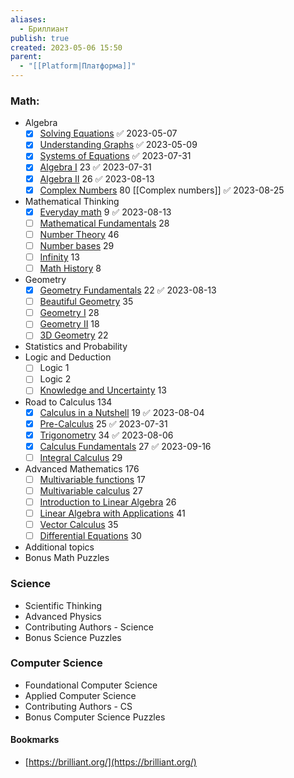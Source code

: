 ```yaml
---
aliases:
  - Бриллиант
publish: true
created: 2023-05-06 15:50
parent:
  - "[[Platform|Платформа]]"
---
```


### Math:
- Algebra
	- [x] [Solving Equations](https://brilliant.org/courses/pre-algebra/) ✅ 2023-05-07
	- [x] [Understanding Graphs](https://brilliant.org/courses/introduction-to-algebra/) ✅ 2023-05-09
	- [x] [Systems of Equations](https://brilliant.org/courses/systems-of-equations/?courseSlug=systems-of-equations) ✅ 2023-07-31
	- [x] [Algebra I](https://brilliant.org/courses/algebra-extensions/) 23 ✅ 2023-07-31
	- [x] [Algebra II](https://brilliant.org/courses/graphing-and-modeling/) 26 ✅ 2023-08-13
	- [x] [Complex Numbers](https://brilliant.org/courses/complex-algebra/) 80 [[Complex numbers]] ✅ 2023-08-25
- Mathematical Thinking
	- [x] [Everyday math](https://brilliant.org/courses/basic-math/) 9 ✅ 2023-08-13
	- [ ] [Mathematical Fundamentals](https://brilliant.org/courses/math-fundamentals/) 28
	- [ ] [Number Theory](https://brilliant.org/courses/basic-number-theory/) 46
	- [ ] [Number bases](https://brilliant.org/courses/number-bases/) 29
	- [ ] [Infinity](https://brilliant.org/courses/infinity/) 13
	- [ ] [Math History](https://brilliant.org/courses/math-history/) 8
- Geometry 
	- [x] [Geometry Fundamentals](https://brilliant.org/courses/geometry-fundamentals/) 22 ✅ 2023-08-13
	- [ ] [Beautiful Geometry](https://brilliant.org/courses/beautiful-geometric-explorations/) 35
	- [ ] [Geometry I](https://brilliant.org/courses/basic-2d-geometry/) 28
	- [ ] [Geometry II](https://brilliant.org/courses/intermediate-2d-geometry/?courseSlug=intermediate-2d-geometry) 18
	- [ ] [3D Geometry](https://brilliant.org/courses/3d-geometry/) 22
- Statistics and Probability
- Logic and Deduction
	- [ ] Logic 1
	- [ ] Logic 2
	- [ ] [Knowledge and Uncertainty](https://brilliant.org/courses/knowledge-and-uncertainty/)  13
- Road to Calculus 134
	- [x] [Calculus in a Nutshell](https://brilliant.org/courses/calculus-nutshell/) 19 ✅ 2023-08-04
	- [x] [Pre-Calculus](https://brilliant.org/courses/pre-calculus/)  25 ✅ 2023-07-31
	- [x] [Trigonometry](https://brilliant.org/courses/trigonometry/) 34 ✅ 2023-08-06
	- [x] [Calculus Fundamentals](https://brilliant.org/courses/calculus-done-right/) 27 ✅ 2023-09-16
	- [ ] [Integral Calculus](https://brilliant.org/courses/calculus-ii/) 29
- Advanced Mathematics 176
	- [ ] [Multivariable functions](https://brilliant.org/courses/multivariable-functions/) 17 
	- [ ] [Multivariable calculus](https://brilliant.org/courses/multivariable-calculus/) 27 
	- [ ] [Introduction to Linear Algebra](https://brilliant.org/courses/linear-algebra/) 26
	- [ ] [Linear Algebra with Applications](https://brilliant.org/courses/lin-alg/) 41
	- [ ] [Vector Calculus](https://brilliant.org/courses/vector-calculus/) 35
	- [ ] [Differential Equations](https://brilliant.org/courses/differential-equations/) 30
- Additional topics
- Bonus Math Puzzles

### Science
- Scientific Thinking
- Advanced Physics
- Contributing Authors - Science
- Bonus Science Puzzles

### Computer Science
- Foundational Computer Science
- Applied Computer Science
- Contributing Authors - CS
- Bonus Computer Science Puzzles


#### Bookmarks
- [https://brilliant.org/](https://brilliant.org/)



